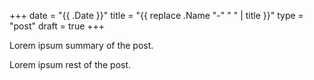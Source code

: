 +++
date = "{{ .Date }}"
title = "{{ replace .Name "-" " " | title }}"
type = "post"
draft = true
+++

Lorem ipsum summary of the post.

<!--more-->

Lorem ipsum rest of the post.
